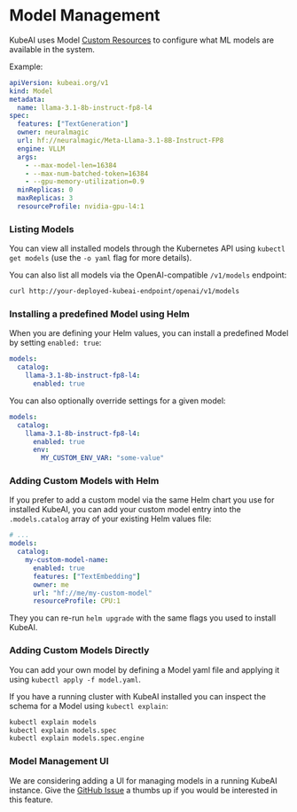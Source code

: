# Model Management

KubeAI uses Model [Custom Resources](https://kubernetes.io/docs/concepts/extend-kubernetes/api-extension/custom-resources/) to configure what ML models are available in the system.

Example:

```yaml
apiVersion: kubeai.org/v1
kind: Model
metadata:
  name: llama-3.1-8b-instruct-fp8-l4
spec:
  features: ["TextGeneration"]
  owner: neuralmagic
  url: hf://neuralmagic/Meta-Llama-3.1-8B-Instruct-FP8
  engine: VLLM
  args:
    - --max-model-len=16384
    - --max-num-batched-token=16384
    - --gpu-memory-utilization=0.9
  minReplicas: 0
  maxReplicas: 3
  resourceProfile: nvidia-gpu-l4:1
```

### Listing Models

You can view all installed models through the Kubernetes API using `kubectl get models` (use the `-o yaml` flag for more details).

You can also list all models via the OpenAI-compatible `/v1/models` endpoint:

```bash
curl http://your-deployed-kubeai-endpoint/openai/v1/models
```

### Installing a predefined Model using Helm

When you are defining your Helm values, you can install a predefined Model by setting `enabled: true`:

```yaml
models:
  catalog:
    llama-3.1-8b-instruct-fp8-l4:
      enabled: true
```

You can also optionally override settings for a given model:

```yaml
models:
  catalog:
    llama-3.1-8b-instruct-fp8-l4:
      enabled: true
      env:
        MY_CUSTOM_ENV_VAR: "some-value"
```

### Adding Custom Models with Helm

If you prefer to add a custom model via the same Helm chart you use for installed KubeAI, you can add your custom model entry into the `.models.catalog` array of your existing Helm values file:

```yaml
# ...
models:
  catalog:
    my-custom-model-name:
      enabled: true
      features: ["TextEmbedding"]
      owner: me
      url: "hf://me/my-custom-model"
      resourceProfile: CPU:1
```

They you can re-run `helm upgrade` with the same flags you used to install KubeAI.

### Adding Custom Models Directly

You can add your own model by defining a Model yaml file and applying it using `kubectl apply -f model.yaml`.

If you have a running cluster with KubeAI installed you can inspect the schema for a Model using `kubectl explain`:

```bash
kubectl explain models
kubectl explain models.spec
kubectl explain models.spec.engine
```

### Model Management UI

We are considering adding a UI for managing models in a running KubeAI instance. Give the [GitHub Issue](https://github.com/substratusai/kubeai/issues/148) a thumbs up if you would be interested in this feature.
